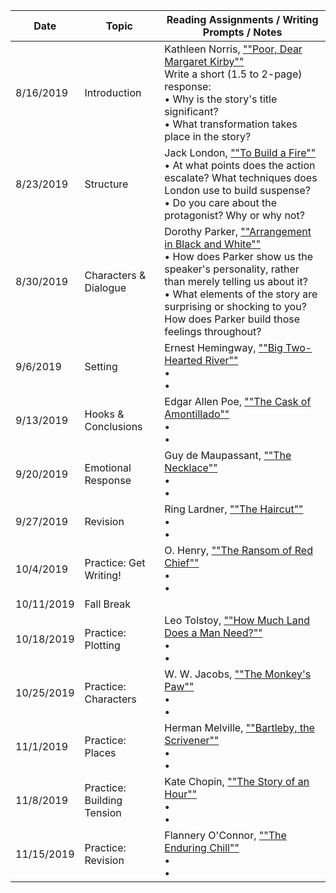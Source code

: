 | Date | Topic | Reading Assignments / Writing Prompts / Notes |
| ---  | ---   | ---                                           |
|8/16/2019|Introduction|Kathleen Norris, [""Poor, Dear Margaret Kirby""](https://americanliterature.com/author/kathleen-norris/short-story/poor-dear-margaret-kirby) <br> Write a short (1.5 to 2-page) response: <br>• Why is the story's title significant?<br>• What transformation takes place in the story?|
|8/23/2019|Structure|Jack London, [""To Build a Fire""](https://americanenglish.state.gov/files/ae/resource_files/to-build-a-fire.pdf) <br>• At what points does the action escalate? What techniques does London use to build suspense?<br>• Do you care about the protagonist? Why or why not?|
|8/30/2019|Characters & Dialogue|Dorothy Parker, [""Arrangement in Black and White""](https://biblioklept.org/2015/08/20/read-arrangement-in-black-and-white-a-short-story-by-dorothy-parker/) <br>• How does Parker show us the speaker's personality, rather than merely telling us about it?<br>• What elements of the story are surprising or shocking to you? How does Parker build those feelings throughout?|
|9/6/2019|Setting|Ernest Hemingway, [""Big Two-Hearted River""](https://eng270b.files.wordpress.com/2014/01/hemingway_river.pdf) <br>• <br>• |
|9/13/2019|Hooks & Conclusions|Edgar Allen Poe, [""The Cask of Amontillado""](https://www.poemuseum.org/the-cask-of-amontillado) <br>• <br>• |
|9/20/2019|Emotional Response|Guy de Maupassant, [""The Necklace""](http://www.eastoftheweb.com/short-stories/UBooks/Neck.shtml) <br>• <br>• |
|9/27/2019|Revision|Ring Lardner, [""The Haircut""](https://www.classicshorts.com/stories/haircut.html) <br>• <br>• |
|10/4/2019|Practice: Get Writing!|O. Henry, [""The Ransom of Red Chief""](https://en.wikisource.org/wiki/The_Ransom_of_Red_Chief) <br>• <br>• |
|10/11/2019|Fall Break| |
|10/18/2019|Practice: Plotting|Leo Tolstoy, [""How Much Land Does a Man Need?""](https://ebooks.adelaide.edu.au/t/tolstoy/leo/t65wm/chapter4.html) <br>• <br>• |
|10/25/2019|Practice: Characters|W. W. Jacobs, [""The Monkey's Paw""](https://americanliterature.com/author/w-w-jacobs/short-story/the-monkeys-paw) <br>• <br>• |
|11/1/2019|Practice: Places|Herman Melville, [""Bartleby, the Scrivener""](https://americanliterature.com/author/herman-melville/short-story/bartleby-the-scrivener) <br>• <br>• |
|11/8/2019|Practice: Building Tension|Kate Chopin, [""The Story of an Hour""](https://americanliterature.com/author/kate-chopin/short-story/the-story-of-an-hour) <br>• <br>• |
|11/15/2019|Practice: Revision|Flannery O'Connor, [""The Enduring Chill""](https://d2wldr9tsuuj1b.cloudfront.net/2741/documents/2017/1/The-Complete-Stories-Flannery-OConnor.pdf) <br>• <br>• |
